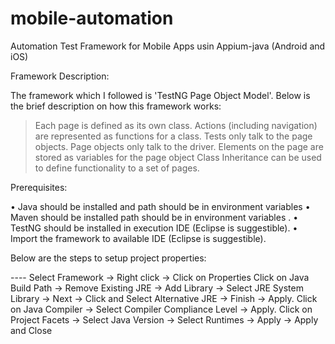 # mobile-automation
Automation Test Framework for Mobile Apps usin Appium-java (Android and iOS) 

Framework Description:

The framework which I followed is 'TestNG Page Object Model'. Below is the brief description on how this framework works:
>	Each page is defined as its own class.
>	Actions (including navigation) are represented as functions for a class.
>	Tests only talk to the page objects.
>	Page objects only talk to the driver.
>	Elements on the page are stored as variables for the page object
>	Class Inheritance can be used to define functionality to a set of pages.


 Prerequisites:
 
•	Java should be installed and path should be in environment variables 
•	Maven  should be installed path should be in environment variables .
•	TestNG should be installed in execution IDE (Eclipse is suggestible).
•	Import the framework to available IDE (Eclipse is suggestible).

 
Below are the steps to setup project properties:  

---- Select Framework -> Right click -> Click on Properties 
Click on Java Build Path -> Remove Existing JRE -> Add Library -> Select JRE System Library -> Next -> Click and Select Alternative JRE -> Finish -> Apply. 
Click on Java Compiler -> Select Compiler Compliance Level -> Apply. 
Click on Project Facets -> Select Java Version -> Select Runtimes -> Apply -> Apply and Close 
